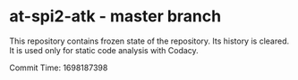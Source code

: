 # at-spi2-atk - master branch

This repository contains frozen state of the repository.
Its history is cleared. It is used only for static code
analysis with Codacy.

Commit Time: 1698187398